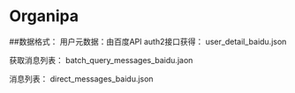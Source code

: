 # Organipa

##数据格式：
用户元数据：由百度API auth2接口获得：
user_detail_baidu.json

获取消息列表：
batch_query_messages_baidu.jaon

消息列表：
direct_messages_baidu.json


